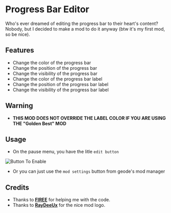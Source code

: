 # Progress Bar Editor

Who's ever dreamed of <cr>editing</cr> the progress bar to their heart's content?
Nobody, but I decided to make a mod to do it anyway (btw it's my first mod, so be nice).

## Features
- Change the color of the progress bar
- Change the position of the progress bar
- Change the visibility of the progress bar
- Change the color of the progress bar label
- Change the position of the progress bar label
- Change the visibility of the progress bar label

## Warning
- **THIS MOD DOES NOT OVERRIDE THE LABEL COLOR IF YOU ARE USING THE "<cr>Golden Best</cr>" MOD**

## Usage
- On the pause menu, you have the litle `edit button`


![Button To Enable](saumondeluxe.progressbarplace/Screen1.png)
- Or you can just use the `mod settings` button from geode's mod manager

## Credits
- Thanks to [**FIREE**](user:6253758) for helping me with the code.
- Thanks to [**RayDeeUx**](https://github.com/RayDeeUx) for the nice mod logo.